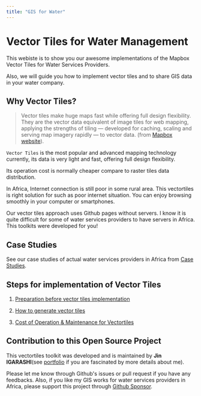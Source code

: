 ```yaml
---
title: "GIS for Water"
---
```


# Vector Tiles for Water Management

This webiste is to show you our awesome implementations of the Mapbox Vector Tiles for Water Services Providers.

Also, we will guide you how to implement vector tiles and to share GIS data in your water company.

## Why Vector Tiles?

> Vector tiles make huge maps fast while offering full design flexibility. They are the vector data equivalent of image tiles for web mapping, applying the strengths of tiling — developed for caching, scaling and serving map imagery rapidly — to vector data. (from [Mapbox website](https://docs.mapbox.com/vector-tiles/reference/)).

`Vector Tiles` is the most popular and advanced mapping technology currently, its data is very light and fast, offering full design flexibility. 

Its operation cost is normally cheaper compare to raster tiles data distribution.

In Africa, Internet connection is still poor in some rural area. This vectortiles is right solution for such as poor internet situation. You can enjoy browsing smoothly in your computer or smartphones.

Our vector tiles approach uses Github pages without servers. I know it is quite difficult for some of water services providers to have servers in Africa. This toolkits were developed for you!

## Case Studies
See our case studies of actual water services providers in Africa from [Case Studies](./casestudies).

## Steps for implementation of Vector Tiles

1. [Preparation before vector tiles implementation](./setups/preparation)

2. [How to generate vector tiles](./setups/installation)

3. [Cost of Operation & Maintenance for Vectortiles](./operation/costs/)

## Contribution to this Open Source Project
This vectortiles toolkit was developed and is maintained by **Jin IGARASHI**(see [portfolio](https://water-gis.com) if you are fascinated by more details about me). 

Please let me know through Github's issues or pull request if you have any feedbacks. Also, if you like my GIS works for water services providers in Africa, please support this project through [Github Sponsor](https://github.com/sponsors/JinIgarashi).
